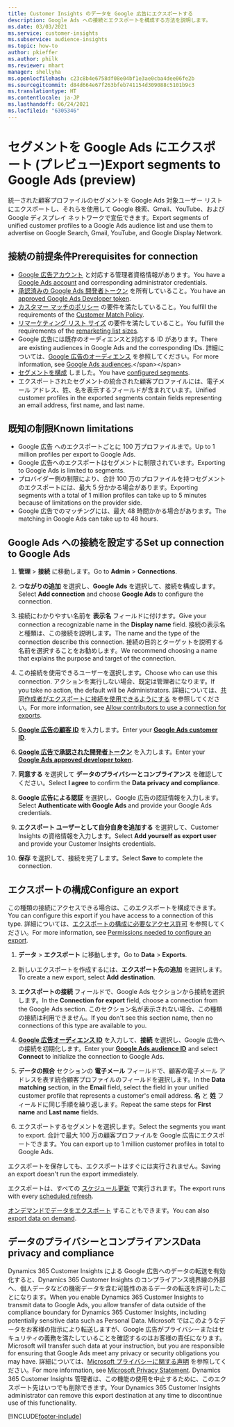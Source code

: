 ```yaml
---
title: Customer Insights のデータを Google 広告にエクスポートする
description: Google Ads への接続とエクスポートを構成する方法を説明します。
ms.date: 03/03/2021
ms.service: customer-insights
ms.subservice: audience-insights
ms.topic: how-to
author: pkieffer
ms.author: philk
ms.reviewer: mhart
manager: shellyha
ms.openlocfilehash: c23c8b4e6758df08e04bf1e3ae0cba4dee06fe2b
ms.sourcegitcommit: d84d664e67f263bfeb741154d309088c5101b9c3
ms.translationtype: HT
ms.contentlocale: ja-JP
ms.lasthandoff: 06/24/2021
ms.locfileid: "6305346"
---
```

# <a name="export-segments-to-google-ads-preview"></a><span data-ttu-id="a4d0c-103">セグメントを Google Ads にエクスポート (プレビュー)</span><span class="sxs-lookup"><span data-stu-id="a4d0c-103">Export segments to Google Ads (preview)</span></span>

<span data-ttu-id="a4d0c-104">統一された顧客プロファイルのセグメントを Google Ads 対象ユーザー リストにエクスポートし、それらを使用して Google 検索、Gmail、YouTube、および Google ディスプレイ ネットワークで宣伝できます。</span><span class="sxs-lookup"><span data-stu-id="a4d0c-104">Export segments of unified customer profiles to a Google Ads audience list and use them to advertise on Google Search, Gmail, YouTube, and Google Display Network.</span></span> 

## <a name="prerequisites-for-connection"></a><span data-ttu-id="a4d0c-105">接続の前提条件</span><span class="sxs-lookup"><span data-stu-id="a4d0c-105">Prerequisites for connection</span></span>

-   <span data-ttu-id="a4d0c-106">[Google 広告アカウント](https://ads.google.com/) と対応する管理者資格情報があります。</span><span class="sxs-lookup"><span data-stu-id="a4d0c-106">You have a [Google Ads account](https://ads.google.com/) and corresponding administrator credentials.</span></span>
-   <span data-ttu-id="a4d0c-107">[承認済みの Google Ads 開発者トークン](https://developers.google.com/google-ads/api/docs/first-call/dev-token) を所有していること。</span><span class="sxs-lookup"><span data-stu-id="a4d0c-107">You have an [approved Google Ads Developer token](https://developers.google.com/google-ads/api/docs/first-call/dev-token).</span></span> 
-   <span data-ttu-id="a4d0c-108">[カスタマー マッチのポリシー](https://support.google.com/adspolicy/answer/6299717) の要件を満たしていること。</span><span class="sxs-lookup"><span data-stu-id="a4d0c-108">You fulfill the requirements of the [Customer Match Policy](https://support.google.com/adspolicy/answer/6299717).</span></span>
-   <span data-ttu-id="a4d0c-109">[リマーケティング リスト サイズ](https://support.google.com/google-ads/answer/7558048) の要件を満たしていること。</span><span class="sxs-lookup"><span data-stu-id="a4d0c-109">You fulfill the requirements of the [remarketing list sizes](https://support.google.com/google-ads/answer/7558048).</span></span>
-   <span data-ttu-id="a4d0c-110">Google 広告には既存のオーディエンスと対応する ID があります。</span><span class="sxs-lookup"><span data-stu-id="a4d0c-110">There are existing audiences in Google Ads and the corresponding IDs.</span></span> <span data-ttu-id="a4d0c-111">詳細については、[Google 広告のオーディエンス](https://support.google.com/google-ads/answer/7558048?hl=en#:~:text=Audience%20lists%20is%20a%20section,Display%20Network%20through%20remarketing%20campaigns.) を参照してください。</span><span class="sxs-lookup"><span data-stu-id="a4d0c-111">For more information, see [Google Ads audiences](https://support.google.com/google-ads/answer/7558048?hl=en#:~:text=Audience%20lists%20is%20a%20section,Display%20Network%20through%20remarketing%20campaigns.).</span></span>
-   <span data-ttu-id="a4d0c-112">[セグメントを構成](segments.md) しました。</span><span class="sxs-lookup"><span data-stu-id="a4d0c-112">You have [configured segments](segments.md).</span></span>
-   <span data-ttu-id="a4d0c-113">エクスポートされたセグメントの統合された顧客プロファイルには、電子メール アドレス、姓、名を表示するフィールドが含まれています。</span><span class="sxs-lookup"><span data-stu-id="a4d0c-113">Unified customer profiles in the exported segments contain fields representing an email address, first name, and last name.</span></span>

## <a name="known-limitations"></a><span data-ttu-id="a4d0c-114">既知の制限</span><span class="sxs-lookup"><span data-stu-id="a4d0c-114">Known limitations</span></span>

- <span data-ttu-id="a4d0c-115">Google 広告 へのエクスポートごとに 100 万プロファイルまで。</span><span class="sxs-lookup"><span data-stu-id="a4d0c-115">Up to 1 million profiles per export to Google Ads.</span></span>
- <span data-ttu-id="a4d0c-116">Google 広告へのエクスポートはセグメントに制限されています。</span><span class="sxs-lookup"><span data-stu-id="a4d0c-116">Exporting to Google Ads is limited to segments.</span></span>
- <span data-ttu-id="a4d0c-117">プロバイダー側の制限により、合計 100 万のプロファイルを持つセグメントのエクスポートには、最大 5 分かかる場合があります。</span><span class="sxs-lookup"><span data-stu-id="a4d0c-117">Exporting segments with a total of 1 million profiles can take up to 5 minutes because of limitations on the provider side.</span></span> 
- <span data-ttu-id="a4d0c-118">Google 広告でのマッチングには、最大 48 時間かかる場合があります。</span><span class="sxs-lookup"><span data-stu-id="a4d0c-118">The matching in Google Ads can take up to 48 hours.</span></span>

## <a name="set-up-connection-to-google-ads"></a><span data-ttu-id="a4d0c-119">Google Ads への接続を設定する</span><span class="sxs-lookup"><span data-stu-id="a4d0c-119">Set up connection to Google Ads</span></span>

1. <span data-ttu-id="a4d0c-120">**管理** > **接続** に移動します。</span><span class="sxs-lookup"><span data-stu-id="a4d0c-120">Go to **Admin** > **Connections**.</span></span>

1. <span data-ttu-id="a4d0c-121">**つながりの追加** を選択し、**Google Ads** を選択して、接続を構成します。</span><span class="sxs-lookup"><span data-stu-id="a4d0c-121">Select **Add connection** and choose **Google Ads** to configure the connection.</span></span>

1. <span data-ttu-id="a4d0c-122">接続にわかりやすい名前を **表示名** フィールドに付けます。</span><span class="sxs-lookup"><span data-stu-id="a4d0c-122">Give your connection a recognizable name in the **Display name** field.</span></span> <span data-ttu-id="a4d0c-123">接続の表示名と種類は、この接続を説明します。</span><span class="sxs-lookup"><span data-stu-id="a4d0c-123">The name and the type of the connection describe this connection.</span></span> <span data-ttu-id="a4d0c-124">接続の目的とターゲットを説明する名前を選択することをお勧めします。</span><span class="sxs-lookup"><span data-stu-id="a4d0c-124">We recommend choosing a name that explains the purpose and target of the connection.</span></span>

1. <span data-ttu-id="a4d0c-125">この接続を使用できるユーザーを選択します。</span><span class="sxs-lookup"><span data-stu-id="a4d0c-125">Choose who can use this connection.</span></span> <span data-ttu-id="a4d0c-126">アクションを実行しない場合、既定は管理者になります。</span><span class="sxs-lookup"><span data-stu-id="a4d0c-126">If you take no action, the default will be Administrators.</span></span> <span data-ttu-id="a4d0c-127">詳細については、[共同作成者がエクスポートに接続を使用できるようにする](connections.md#allow-contributors-to-use-a-connection-for-exports) を参照してください。</span><span class="sxs-lookup"><span data-stu-id="a4d0c-127">For more information, see [Allow contributors to use a connection for exports](connections.md#allow-contributors-to-use-a-connection-for-exports).</span></span>

1. <span data-ttu-id="a4d0c-128">**[Google 広告の顧客 ID](https://support.google.com/google-ads/answer/1704344)** を入力します。</span><span class="sxs-lookup"><span data-stu-id="a4d0c-128">Enter your **[Google Ads customer ID](https://support.google.com/google-ads/answer/1704344)**.</span></span>

1. <span data-ttu-id="a4d0c-129">**[Google 広告で承認された開発者トークン](https://developers.google.com/google-ads/api/docs/first-call/dev-token)** を入力します。</span><span class="sxs-lookup"><span data-stu-id="a4d0c-129">Enter your **[Google Ads approved developer token](https://developers.google.com/google-ads/api/docs/first-call/dev-token)**.</span></span>

1. <span data-ttu-id="a4d0c-130">**同意する** を選択して **データのプライバシーとコンプライアンス** を確認してください。</span><span class="sxs-lookup"><span data-stu-id="a4d0c-130">Select **I agree** to confirm the **Data privacy and compliance**.</span></span>

1. <span data-ttu-id="a4d0c-131">**Google 広告による認証** を選択し、Google 広告の認証情報を入力します。</span><span class="sxs-lookup"><span data-stu-id="a4d0c-131">Select **Authenticate with Google Ads** and provide your Google Ads credentials.</span></span>

1. <span data-ttu-id="a4d0c-132">**エクスポート ユーザーとして自分自身を追加する** を選択して、Customer Insights の資格情報を入力します。</span><span class="sxs-lookup"><span data-stu-id="a4d0c-132">Select **Add yourself as export user** and provide your Customer Insights credentials.</span></span>

1. <span data-ttu-id="a4d0c-133">**保存** を選択して、接続を完了します。</span><span class="sxs-lookup"><span data-stu-id="a4d0c-133">Select **Save** to complete the connection.</span></span> 

## <a name="configure-an-export"></a><span data-ttu-id="a4d0c-134">エクスポートの構成</span><span class="sxs-lookup"><span data-stu-id="a4d0c-134">Configure an export</span></span>

<span data-ttu-id="a4d0c-135">この種類の接続にアクセスできる場合は、このエクスポートを構成できます。</span><span class="sxs-lookup"><span data-stu-id="a4d0c-135">You can configure this export if you have access to a connection of this type.</span></span> <span data-ttu-id="a4d0c-136">詳細については、[エクスポートの構成に必要なアクセス許可](export-destinations.md#set-up-a-new-export) を参照してください。</span><span class="sxs-lookup"><span data-stu-id="a4d0c-136">For more information, see [Permissions needed to configure an export](export-destinations.md#set-up-a-new-export).</span></span>

1. <span data-ttu-id="a4d0c-137">**データ** > **エクスポート** に移動します。</span><span class="sxs-lookup"><span data-stu-id="a4d0c-137">Go to **Data** > **Exports**.</span></span>

1. <span data-ttu-id="a4d0c-138">新しいエクスポートを作成するには、**エクスポート先の追加** を選択します。</span><span class="sxs-lookup"><span data-stu-id="a4d0c-138">To create a new export, select **Add destination**.</span></span>

1. <span data-ttu-id="a4d0c-139">**エクスポートの接続** フィールドで、Google Ads セクションから接続を選択します。</span><span class="sxs-lookup"><span data-stu-id="a4d0c-139">In the **Connection for export** field, choose a connection from the Google Ads section.</span></span> <span data-ttu-id="a4d0c-140">このセクション名が表示されない場合、この種類の接続は利用できません。</span><span class="sxs-lookup"><span data-stu-id="a4d0c-140">If you don't see this section name, then no connections of this type are available to you.</span></span>

1. <span data-ttu-id="a4d0c-141">**[Google 広告オーディエンス ID](https://support.google.com/google-ads/answer/7558048?hl=en#:~:text=Audience%20lists%20is%20a%20section,Display%20Network%20through%20remarketing%20campaigns.)** を入力して、**接続** を選択し、Google 広告への接続を初期化します。</span><span class="sxs-lookup"><span data-stu-id="a4d0c-141">Enter your **[Google Ads audience ID](https://support.google.com/google-ads/answer/7558048?hl=en#:~:text=Audience%20lists%20is%20a%20section,Display%20Network%20through%20remarketing%20campaigns.)** and select **Connect** to initialize the connection to Google Ads.</span></span>

1. <span data-ttu-id="a4d0c-142">**データの照合** セクションの **電子メール** フィールドで、顧客の電子メール アドレスを表す統合顧客プロファイルのフィールドを選択します。</span><span class="sxs-lookup"><span data-stu-id="a4d0c-142">In the **Data matching** section, in the **Email** field, select the field in your unified customer profile that represents a customer's email address.</span></span> <span data-ttu-id="a4d0c-143">**名** と **姓** フィールドに同じ手順を繰り返します。</span><span class="sxs-lookup"><span data-stu-id="a4d0c-143">Repeat the same steps for **First name** and **Last name** fields.</span></span>

1. <span data-ttu-id="a4d0c-144">エクスポートするセグメントを選択します。</span><span class="sxs-lookup"><span data-stu-id="a4d0c-144">Select the segments you want to export.</span></span> <span data-ttu-id="a4d0c-145">合計で最大 100 万の顧客プロファイルを Google 広告にエクスポートできます。</span><span class="sxs-lookup"><span data-stu-id="a4d0c-145">You can export up to 1 million customer profiles in total to Google Ads.</span></span>

<span data-ttu-id="a4d0c-146">エクスポートを保存しても、エクスポートはすぐには実行されません。</span><span class="sxs-lookup"><span data-stu-id="a4d0c-146">Saving an export doesn't run the export immediately.</span></span>

<span data-ttu-id="a4d0c-147">エクスポートは、すべての [スケジュール更新](system.md#schedule-tab) で実行されます。</span><span class="sxs-lookup"><span data-stu-id="a4d0c-147">The export runs with every [scheduled refresh](system.md#schedule-tab).</span></span> 

<span data-ttu-id="a4d0c-148">[オンデマンドでデータをエクスポート](export-destinations.md#run-exports-on-demand) することもできます。</span><span class="sxs-lookup"><span data-stu-id="a4d0c-148">You can also [export data on demand](export-destinations.md#run-exports-on-demand).</span></span> 

## <a name="data-privacy-and-compliance"></a><span data-ttu-id="a4d0c-149">データのプライバシーとコンプライアンス</span><span class="sxs-lookup"><span data-stu-id="a4d0c-149">Data privacy and compliance</span></span>

<span data-ttu-id="a4d0c-150">Dynamics 365 Customer Insights による Google 広告へのデータの転送を有効化すると、Dynamics 365 Customer Insights のコンプライアンス境界線の外部へ、個人データなどの機密データを含む可能性のあるデータの転送を許可したことになります。</span><span class="sxs-lookup"><span data-stu-id="a4d0c-150">When you enable Dynamics 365 Customer Insights to transmit data to Google Ads, you allow transfer of data outside of the compliance boundary for Dynamics 365 Customer Insights, including potentially sensitive data such as Personal Data.</span></span> <span data-ttu-id="a4d0c-151">Microsoft ではこのようなデータをお客様の指示により転送しますが、Google 広告がプライバシーまたはセキュリティの義務を満たしていることを確認するのはお客様の責任になります。</span><span class="sxs-lookup"><span data-stu-id="a4d0c-151">Microsoft will transfer such data at your instruction, but you are responsible for ensuring that Google Ads meet any privacy or security obligations you may have.</span></span> <span data-ttu-id="a4d0c-152">詳細については、[Microsoft プライバシーに関する声明](https://go.microsoft.com/fwlink/?linkid=396732) を参照してください。</span><span class="sxs-lookup"><span data-stu-id="a4d0c-152">For more information, see [Microsoft Privacy Statement](https://go.microsoft.com/fwlink/?linkid=396732).</span></span>
<span data-ttu-id="a4d0c-153">Dynamics 365 Customer Insights 管理者は、この機能の使用を中止するために、このエクスポート先はいつでも削除できます。</span><span class="sxs-lookup"><span data-stu-id="a4d0c-153">Your Dynamics 365 Customer Insights administrator can remove this export destination at any time to discontinue use of this functionality.</span></span>


[!INCLUDE[footer-include](../includes/footer-banner.md)]
